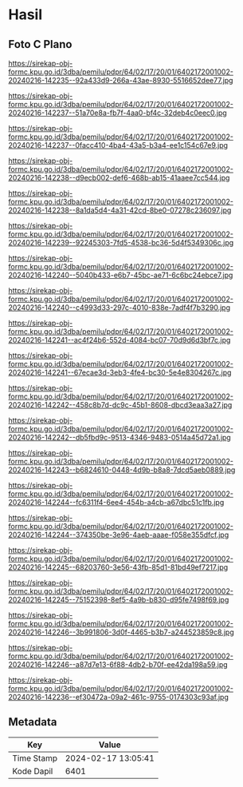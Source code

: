 # Hasil

## Foto C Plano

https://sirekap-obj-formc.kpu.go.id/3dba/pemilu/pdpr/64/02/17/20/01/6402172001002-20240216-142235--92a433d9-266a-43ae-8930-5516652dee77.jpg

https://sirekap-obj-formc.kpu.go.id/3dba/pemilu/pdpr/64/02/17/20/01/6402172001002-20240216-142237--51a70e8a-fb7f-4aa0-bf4c-32deb4c0eec0.jpg

https://sirekap-obj-formc.kpu.go.id/3dba/pemilu/pdpr/64/02/17/20/01/6402172001002-20240216-142237--0facc410-4ba4-43a5-b3a4-ee1c154c67e9.jpg

https://sirekap-obj-formc.kpu.go.id/3dba/pemilu/pdpr/64/02/17/20/01/6402172001002-20240216-142238--d9ecb002-def6-468b-ab15-41aaee7cc544.jpg

https://sirekap-obj-formc.kpu.go.id/3dba/pemilu/pdpr/64/02/17/20/01/6402172001002-20240216-142238--8a1da5d4-4a31-42cd-8be0-07278c236097.jpg

https://sirekap-obj-formc.kpu.go.id/3dba/pemilu/pdpr/64/02/17/20/01/6402172001002-20240216-142239--92245303-7fd5-4538-bc36-5d4f5349306c.jpg

https://sirekap-obj-formc.kpu.go.id/3dba/pemilu/pdpr/64/02/17/20/01/6402172001002-20240216-142240--5040b433-e6b7-45bc-ae71-6c6bc24ebce7.jpg

https://sirekap-obj-formc.kpu.go.id/3dba/pemilu/pdpr/64/02/17/20/01/6402172001002-20240216-142240--c4993d33-297c-4010-838e-7adf4f7b3290.jpg

https://sirekap-obj-formc.kpu.go.id/3dba/pemilu/pdpr/64/02/17/20/01/6402172001002-20240216-142241--ac4f24b6-552d-4084-bc07-70d9d6d3bf7c.jpg

https://sirekap-obj-formc.kpu.go.id/3dba/pemilu/pdpr/64/02/17/20/01/6402172001002-20240216-142241--67ecae3d-3eb3-4fe4-bc30-5e4e8304267c.jpg

https://sirekap-obj-formc.kpu.go.id/3dba/pemilu/pdpr/64/02/17/20/01/6402172001002-20240216-142242--458c8b7d-dc9c-45b1-8608-dbcd3eaa3a27.jpg

https://sirekap-obj-formc.kpu.go.id/3dba/pemilu/pdpr/64/02/17/20/01/6402172001002-20240216-142242--db5fbd9c-9513-4346-9483-0514a45d72a1.jpg

https://sirekap-obj-formc.kpu.go.id/3dba/pemilu/pdpr/64/02/17/20/01/6402172001002-20240216-142243--b6824610-0448-4d9b-b8a8-7dcd5aeb0889.jpg

https://sirekap-obj-formc.kpu.go.id/3dba/pemilu/pdpr/64/02/17/20/01/6402172001002-20240216-142244--fc6311f4-6ee4-454b-a4cb-a67dbc51c1fb.jpg

https://sirekap-obj-formc.kpu.go.id/3dba/pemilu/pdpr/64/02/17/20/01/6402172001002-20240216-142244--374350be-3e96-4aeb-aaae-f058e355dfcf.jpg

https://sirekap-obj-formc.kpu.go.id/3dba/pemilu/pdpr/64/02/17/20/01/6402172001002-20240216-142245--68203760-3e56-43fb-85d1-81bd49ef7217.jpg

https://sirekap-obj-formc.kpu.go.id/3dba/pemilu/pdpr/64/02/17/20/01/6402172001002-20240216-142245--75152398-8ef5-4a9b-b830-d95fe7498f69.jpg

https://sirekap-obj-formc.kpu.go.id/3dba/pemilu/pdpr/64/02/17/20/01/6402172001002-20240216-142246--3b991806-3d0f-4465-b3b7-a244523859c8.jpg

https://sirekap-obj-formc.kpu.go.id/3dba/pemilu/pdpr/64/02/17/20/01/6402172001002-20240216-142246--a87d7e13-6f88-4db2-b70f-ee42da198a59.jpg

https://sirekap-obj-formc.kpu.go.id/3dba/pemilu/pdpr/64/02/17/20/01/6402172001002-20240216-142236--ef30472a-09a2-461c-9755-0174303c93af.jpg


## Metadata

| Key        | Value               |
| ---------- | ------------------- |
| Time Stamp | 2024-02-17 13:05:41 |
| Kode Dapil | 6401                |




